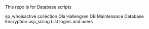 This repo is for Database scripts


sp_whoisactive collection
Ola Hallengren DB Maintenance
Database Encryption
usp_sizing
List logins and users

